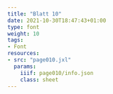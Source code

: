 ```yaml
---
title: "Blatt 10"
date: 2021-10-30T18:47:43+01:00
type: font
weight: 10
tags:
- Font
resources:
- src: "page010.jxl"
  params:
    iiif: page010/info.json
    class: sheet
---
```

